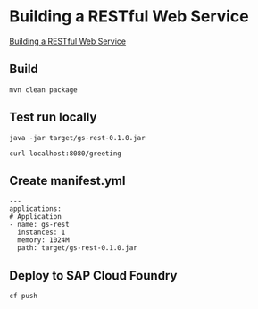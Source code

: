 # Building a RESTful Web Service

[Building a RESTful Web Service](https://spring.io/guides/gs/rest-service/)

## Build

`mvn clean package`

## Test run locally

`java -jar target/gs-rest-0.1.0.jar`

`curl localhost:8080/greeting`

## Create manifest.yml

```
---
applications:
# Application
- name: gs-rest
  instances: 1
  memory: 1024M
  path: target/gs-rest-0.1.0.jar
```

## Deploy to SAP Cloud Foundry

`cf push`
